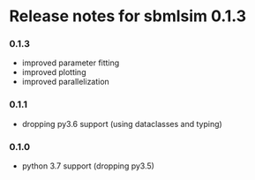 # Release notes for sbmlsim 0.1.3

### 0.1.3
* improved parameter fitting
* improved plotting
* improved parallelization

### 0.1.1
* dropping py3.6 support (using dataclasses and typing)

### 0.1.0
* python 3.7 support (dropping py3.5)
